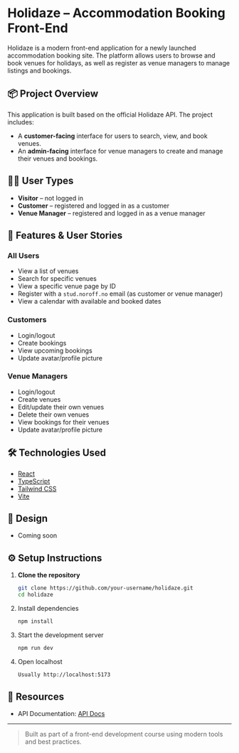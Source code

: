 # Holidaze – Accommodation Booking Front-End

Holidaze is a modern front-end application for a newly launched accommodation booking site. The platform allows users to browse and book venues for holidays, as well as register as venue managers to manage listings and bookings.

## 📦 Project Overview

This application is built based on the official Holidaze API. The project includes:

- A **customer-facing** interface for users to search, view, and book venues.
- An **admin-facing** interface for venue managers to create and manage their venues and bookings.

## 🧑‍💻 User Types

- **Visitor** – not logged in
- **Customer** – registered and logged in as a customer
- **Venue Manager** – registered and logged in as a venue manager

## 🧭 Features & User Stories

### All Users
- View a list of venues
- Search for specific venues
- View a specific venue page by ID
- Register with a `stud.noroff.no` email (as customer or venue manager)
- View a calendar with available and booked dates

### Customers
- Login/logout
- Create bookings
- View upcoming bookings
- Update avatar/profile picture

### Venue Managers
- Login/logout
- Create venues
- Edit/update their own venues
- Delete their own venues
- View bookings for their venues
- Update avatar/profile picture

## 🛠️ Technologies Used

- [React](https://react.dev/)
- [TypeScript](https://www.typescriptlang.org/)
- [Tailwind CSS](https://tailwindcss.com/)
- [Vite](https://vitejs.dev/)

## 🎨 Design
- Coming soon

## ⚙️ Setup Instructions

1. **Clone the repository**
   ```bash
   git clone https://github.com/your-username/holidaze.git
   cd holidaze
   
2. Install dependencies
    ````bash
   npm install

3. Start the development server
    ````bash
   npm run dev

4. Open localhost
    ````bash
   Usually http://localhost:5173

## 🔗 Resources

- API Documentation: [API Docs](#https://docs.noroff.dev/docs/v2/holidaze/venues)

---

> Built as part of a front-end development course using modern tools and best practices.

